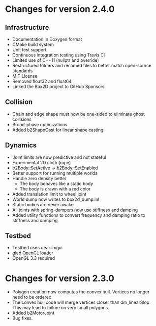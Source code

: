 # Changes for version 2.4.0

## Infrastructure
- Documentation in Doxygen format
- CMake build system
- Unit test support
- Continuous integration testing using Travis CI
- Limited use of C++11 (nullptr and override)
- Restructured folders and renamed files to better match open-source standards
- MIT License
- Removed float32 and float64
- Linked the Box2D project to GitHub Sponsors

## Collision
- Chain and edge shape must now be one-sided to eliminate ghost collisions
- Broad-phase optimizations
- Added b2ShapeCast for linear shape casting

## Dynamics
- Joint limits are now predictive and not stateful
- Experimental 2D cloth (rope)
- b2Body::SetActive -> b2Body::SetEnabled
- Better support for running multiple worlds
- Handle zero density better
  - The body behaves like a static body
  - The body is drawn with a red color
- Added translation limit to wheel joint
- World dump now writes to box2d_dump.inl
- Static bodies are never awake
- All joints with spring-dampers now use stiffness and damping
- Added utility functions to convert frequency and damping ratio to stiffness and damping

## Testbed
- Testbed uses dear imgui
- glad OpenGL loader
- OpenGL 3.3 required

# Changes for version 2.3.0
- Polygon creation now computes the convex hull. Vertices no longer need to be ordered.
- The convex hull code will merge vertices closer than dm_linearSlop. This may lead to failure on very small polygons.
- Added b2MotorJoint.
- Bug fixes.

